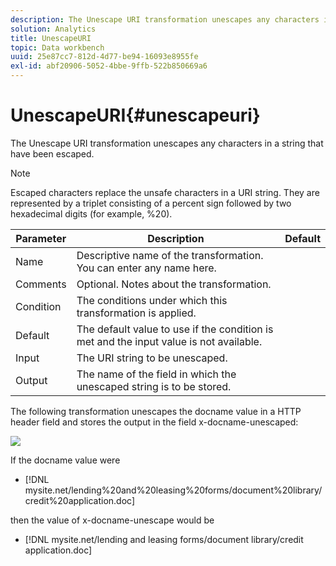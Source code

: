```yaml
---
description: The Unescape URI transformation unescapes any characters in a string that have been escaped.
solution: Analytics
title: UnescapeURI
topic: Data workbench
uuid: 25e87cc7-812d-4d77-be94-16093e8955fe
exl-id: abf20906-5052-4bbe-9ffb-522b850669a6
---
```

# UnescapeURI{#unescapeuri}

The Unescape URI transformation unescapes any characters in a string that have been escaped.

>[!NOTE]
>
>Escaped characters replace the unsafe characters in a URI string. They are represented by a triplet consisting of a percent sign followed by two hexadecimal digits (for example, %20).

|  Parameter  | Description  | Default  |
|---|---|---|
|  Name  | Descriptive name of the transformation. You can enter any name here.  | |
|  Comments  | Optional. Notes about the transformation.  | |
|  Condition  | The conditions under which this transformation is applied.  | |
|  Default  | The default value to use if the condition is met and the input value is not available.  | |
|  Input  | The URI string to be unescaped.  | |
|  Output  | The name of the field in which the unescaped string is to be stored.  | |

The following transformation unescapes the docname value in a HTTP header field and stores the output in the field x-docname-unescaped:

![](assets/cfg_TransformationType_UnescapeURI.png)

If the docname value were

* [!DNL mysite.net/lending%20and%20leasing%20forms/document%20library/credit%20application.doc]

then the value of x-docname-unescape would be

* [!DNL mysite.net/lending and leasing forms/document library/credit application.doc]
